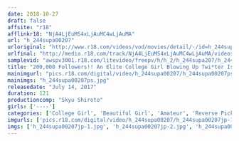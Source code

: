 ```yaml
---
date: 2018-10-27
draft: false
affsite: "r18"
afflinkr18: "NjA4LjEuMS4xLjAuMC4wLjAuMA"
url: "h_244supa00207"
urloriginal: "http://www.r18.com/videos/vod/movies/detail/-/id=h_244supa00207"
urlfinal: "http://media.r18.com/track/NjA4LjEuMS4xLjAuMC4wLjAuMA/videos/vod/movies/detail/-/id=h_244supa00207"
samplevid: "awspv3001.r18.com/litevideo/freepv/h/h_2/h_244supa207/h_244supa207_dmb_w.mp4"
title: "200,000 Followers!! An Elite College Girl Blowing Up Twi*ter Is Making Her First AV!! Get Busy With Some Amateur Pussy And 'Cock Reviews!!'"
mainimgurl: "pics.r18.com/digital/video/h_244supa00207/h_244supa00207ps.jpg"
mainimgs: "h_244supa00207ps.jpg"
releasedate: "July 14, 2017"
duration: 121
productioncomp: "Skyu Shiroto"
girls: ['----']
categories: ['College Girl', 'Beautiful Girl', 'Amateur', 'Reverse Pick Up', 'Creampie', 'Blowjob', 'Hi-Def']
imgurls: ['pics.r18.com/digital/video/h_244supa00207/h_244supa00207jp-1.jpg', 'pics.r18.com/digital/video/h_244supa00207/h_244supa00207jp-2.jpg', 'pics.r18.com/digital/video/h_244supa00207/h_244supa00207jp-3.jpg', 'pics.r18.com/digital/video/h_244supa00207/h_244supa00207jp-4.jpg', 'pics.r18.com/digital/video/h_244supa00207/h_244supa00207jp-5.jpg', 'pics.r18.com/digital/video/h_244supa00207/h_244supa00207jp-6.jpg', 'pics.r18.com/digital/video/h_244supa00207/h_244supa00207jp-7.jpg', 'pics.r18.com/digital/video/h_244supa00207/h_244supa00207jp-8.jpg', 'pics.r18.com/digital/video/h_244supa00207/h_244supa00207jp-9.jpg', 'pics.r18.com/digital/video/h_244supa00207/h_244supa00207jp-10.jpg', 'pics.r18.com/digital/video/h_244supa00207/h_244supa00207jp-11.jpg', 'pics.r18.com/digital/video/h_244supa00207/h_244supa00207jp-12.jpg', 'pics.r18.com/digital/video/h_244supa00207/h_244supa00207jp-13.jpg', 'pics.r18.com/digital/video/h_244supa00207/h_244supa00207jp-14.jpg', 'pics.r18.com/digital/video/h_244supa00207/h_244supa00207jp-15.jpg', 'pics.r18.com/digital/video/h_244supa00207/h_244supa00207jp-16.jpg', 'pics.r18.com/digital/video/h_244supa00207/h_244supa00207jp-17.jpg', 'pics.r18.com/digital/video/h_244supa00207/h_244supa00207jp-18.jpg', 'pics.r18.com/digital/video/h_244supa00207/h_244supa00207jp-19.jpg', 'pics.r18.com/digital/video/h_244supa00207/h_244supa00207jp-20.jpg']
imgs: ['h_244supa00207jp-1.jpg', 'h_244supa00207jp-2.jpg', 'h_244supa00207jp-3.jpg', 'h_244supa00207jp-4.jpg', 'h_244supa00207jp-5.jpg', 'h_244supa00207jp-6.jpg', 'h_244supa00207jp-7.jpg', 'h_244supa00207jp-8.jpg', 'h_244supa00207jp-9.jpg', 'h_244supa00207jp-10.jpg', 'h_244supa00207jp-11.jpg', 'h_244supa00207jp-12.jpg', 'h_244supa00207jp-13.jpg', 'h_244supa00207jp-14.jpg', 'h_244supa00207jp-15.jpg', 'h_244supa00207jp-16.jpg', 'h_244supa00207jp-17.jpg', 'h_244supa00207jp-18.jpg', 'h_244supa00207jp-19.jpg', 'h_244supa00207jp-20.jpg']
---
```


